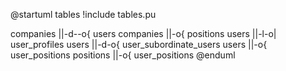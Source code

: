 @startuml tables
!include tables.pu

companies ||-d--o{ users
companies ||-o{ positions
users ||-l-o| user_profiles
users ||-d-o{ user_subordinate_users
users ||-o{ user_positions
positions ||-o{ user_positions
@enduml
